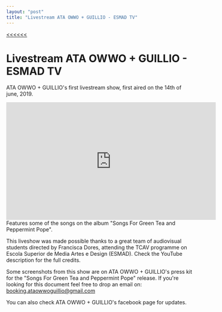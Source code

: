 ```yaml
---
layout: "post"
title: "Livestream ATA OWWO + GUILLIO - ESMAD TV"
---
```

[<<<<<<](/updates.html)
# Livestream ATA OWWO + GUILLIO - ESMAD TV
ATA OWWO + GUILLIO's first livestream show, first aired on the 14th of june, 2019.
<iframe width="560" height="315" src="https://www.youtube.com/embed/tlLY3H3FFDs" frameborder="0" allow="autoplay; encrypted-media" allowfullscreen></iframe>
Features some of the songs on the album "Songs For Green Tea and Peppermint Pope".

This liveshow was made possible thanks to a great team of audiovisual students directed by Francisca Dores, attending the TCAV programme on Escola Superior de Media Artes e Design (ESMAD). Check the YouTube description for the full credits.

Some screenshots from this show are on ATA OWWO + GUILLIO's press kit for the "Songs For Green Tea and Peppermint Pope" release. If you're looking for this document feel free to drop an email on: booking.ataowwoguillio@gmail.com

You can also check ATA OWWO + GUILLIO's facebook page for updates.

